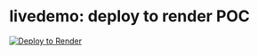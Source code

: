 # livedemo: deploy to render POC

[![Deploy to Render](https://render.com/images/deploy-to-render-button.svg)](https://render.com/deploy)
